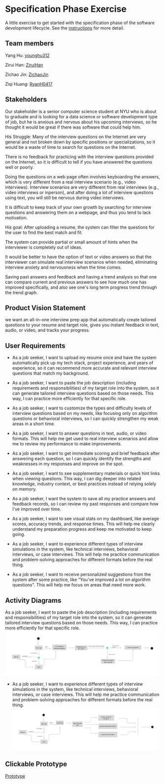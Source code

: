 # Specification Phase Exercise

A little exercise to get started with the specification phase of the software development lifecycle. See the [instructions](instructions.md) for more detail.

## Team members

Yang Hu: [younghu312](https://github.com/younghu312)

Zirui Han: [ZiruiHan](https://github.com/ZiruiHan)

Zichao Jin: [ZichaoJin](https://github.com/ZichaoJin)

Ziqi Huang: [RyanH0417](https://github.com/RyanH0417)

## Stakeholders
Our stakeholder is a senior computer science student at NYU who is about to graduate and is looking for a data science or software development type of job, but he is anxious and nervous about his upcoming interviews, so he thought it would be great if there was software that could help him. 

His Struggle:
Many of the interview questions on the Internet are very general and not broken down by specific positions or specializations, so it would be a waste of time to search for questions on the Internet.

There is no feedback for practicing with the interview questions provided on the Internet, so it is difficult to tell if you have answered the questions well or poorly.

Doing the questions on a web page often involves keyboarding the answers, which is very different from a real interview scenario (e.g., video interviews). Interview scenarios are very different from real interviews (e.g., video interviews or inperson), and after doing a lot of interview questions using text, you will still be nervous during video interviews.

It is difficult to keep track of your own growth by searching for interview questions and answering them on a webpage, and thus you tend to lack motivation.

His goal:
After uploading a resume, the system can filter the questions for the user to find the best match and fit.

The system can provide partial or small amount of hints when the interviewer is completely out of ideas.

It would be better to have the option of text or video answers so that the interviewer can simulate real interview scenarios when needed, eliminating interview anxiety and nervousness when the time comes.

Saving past answers and feedback and having a trend analysis so that one can compare current and previous answers to see how much one has improved specifically, and also see one's long term progress trend through the trend graph.

## Product Vision Statement

we want an all-in-one interview prep app that automatically create tailored questions to your resume and target role, gives you instant feedback in text, audio, or video, and tracks your progress.

## User Requirements

- As a job seeker, I want to upload my resume once and have the system automatically pick up my tech stack, project experience, and years of experience, so it can recommend more accurate and relevant interview questions that match my background.

- As a job seeker, I want to paste the job description (including requirements and responsibilities) of my target role into the system, so it can generate tailored interview questions based on those needs. This way, I can practice more efficiently for that specific role.

- As a job seeker, I want to customize the types and difficulty levels of interview questions based on my needs, like focusing only on algorithm questions or behavioral interviews, so I can quickly strengthen my weak areas in a short time.

- As a job seeker, I want to answer questions in text, audio, or video formats. This will help me get used to real interview scenarios and allow me to review my performance to make improvements.

- As a job seeker, I want to get immediate scoring and brief feedback after answering each question, so I can quickly identify the strengths and weaknesses in my responses and improve on the spot.

- As a job seeker, I want to see supplementary materials or quick hint links when viewing questions. This way, I can dig deeper into related knowledge, industry context, or best practices instead of relying solely on memory.

- As a job seeker, I want the system to save all my practice answers and feedback records, so I can review my past responses and compare how I’ve improved over time.

- As a job seeker, I want to see visual stats on my dashboard, like average scores, accuracy trends, and response times. This will help me clearly understand my preparation progress and keep me motivated to keep going.

- As a job seeker, I want to experience different types of interview simulations in the system, like technical interviews, behavioral interviews, or case interviews. This will help me practice communication and problem-solving approaches for different formats before the real thing.

- As a job seeker, I want to receive personalized suggestions from the system after some practice, like “You’ve improved a lot on algorithm questions". This will help me focus on areas that need more work.

## Activity Diagrams
 As a job seeker, I want to paste the job description (including requirements and responsibilities) of my target role into the system, so it can generate tailored interview questions based on those needs. This way, I can practice more efficiently for that specific role.
![Diagram1](./images/diagram1.png)
- As a job seeker, I want to experience different types of interview simulations in the system, like technical interviews, behavioral interviews, or case interviews. This will help me practice communication and problem-solving approaches for different formats before the real thing.
![Diagram2](./images/diagram2.png)

## Clickable Prototype

[Prototype](https://www.figma.com/proto/CO0g1ARDFmVx7XztaOXHTU/Lapis?node-id=38-169&p=f&t=bc4cXzEQVc52N57R-1&scaling=scale-down&content-scaling=fixed&page-id=0%3A1&starting-point-node-id=13%3A2)
